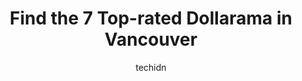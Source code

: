 ---
layout: ampstory
image: https://i0.wp.com/www.auto.or.id/wp-content/uploads/2023/06/dollarama-0-vancouver-1686322262.jpeg?resize=640,853
author: techidn
featured: false
description: Vancouver, British Columbia, Canada is a haven for Dollarama enthusiasts, boasting an impressive array of 7 top-notch establishments. Whether youre a seasoned connoisseur or simply curious 
title: Find the 7 Top-rated Dollarama in Vancouver
cover:
   title: Find the 7 Top-rated Dollarama in Vancouver
   subtitle: AUTO.OR.ID
   background: https://www.auto.or.id/wp-content/uploads/2023/06/dollarama-0-vancouver-1686322262.jpeg

pages: 
 - layout: thirds
   top: <h1>#1 Dollarama</h1>
   bottom: "<p>Great and busy location that near SkyTrain, bus station, and the shopping mall. Its clean and well organized store. Staffs were great. Since they have self check out mac</p>"
   background: https://www.auto.or.id/wp-content/uploads/2023/06/dollarama-1-vancouver-1686322264.jpeg
   backgroundblur: true
 - layout: thirds
   top: <h1>#2 Dollarama</h1>
   bottom: "<p>2201 Kingsway, Vancouver, BC V5N 2T6, Canada</p>"
   background: https://www.auto.or.id/wp-content/uploads/2023/06/dollarama-2-vancouver-1686322265.jpeg
   cta:
      link: https://www.auto.or.id/find-the-7-top-rated-dollarama-in-vancouver/
      text: Find the 7 Top-rated Dollarama in Vancouver
 - layout: thirds
   top: <h1>#3 Dollarama</h1>
   bottom: "<p>W Harbour Centre, 555 W Hastings St, Vancouver, BC V6B 4N4, Canada</p>"
   background: https://images.unsplash.com/photo-1501432062811-61cbb25811dc?ixlib=rb-4.0.3&ixid=MnwxMjA3fDB8MHxwaG90by1wYWdlfHx8fGVufDB8fHx8&auto=format&fit=crop&w=640&h=853&q=80
   cta:
      link: https://www.auto.or.id/find-the-7-top-rated-dollarama-in-vancouver/
      text: Find the 7 Top-rated Dollarama in Vancouver
 - layout: thirds
   top: <h1>#4 Dollarama</h1>
   bottom: "<p>5665 Kingsway, Burnaby, BC V5H 2G4, Canada</p>"
   background: https://images.unsplash.com/photo-1522120177514-2b16ebe5634d?ixlib=rb-4.0.3&ixid=MnwxMjA3fDB8MHxwaG90by1wYWdlfHx8fGVufDB8fHx8&auto=format&fit=crop&w=640&h=853&q=80
   cta:
      link: https://www.auto.or.id/find-the-7-top-rated-dollarama-in-vancouver/
      text: Find the 7 Top-rated Dollarama in Vancouver
 - layout: thirds
   top: <h1>#5 Dollarama</h1>
   bottom: "<p>5300 No. 3 Rd, Richmond, BC V6X 2X9, Canada</p>"
   background: https://images.unsplash.com/photo-1626302592999-700a9a2383f3?ixlib=rb-4.0.3&ixid=MnwxMjA3fDB8MHxwaG90by1wYWdlfHx8fGVufDB8fHx8&auto=format&fit=crop&w=640&h=853&q=80
   cta:
      link: https://www.auto.or.id/find-the-7-top-rated-dollarama-in-vancouver/
      text: Find the 7 Top-rated Dollarama in Vancouver
 - layout: thirds
   top: <h1>#6 Dollarama</h1>
   bottom: "<p>Denman Place Mall, 1779 Comox St, Vancouver, BC, Canada</p>"
   background: https://images.unsplash.com/photo-1490274494753-fd4f84681e7c?ixlib=rb-4.0.3&ixid=MnwxMjA3fDB8MHxwaG90by1wYWdlfHx8fGVufDB8fHx8&auto=format&fit=crop&w=640&h=853&q=80
   cta:
      link: https://www.auto.or.id/find-the-7-top-rated-dollarama-in-vancouver/
      text: Find the 7 Top-rated Dollarama in Vancouver
 - layout: thirds
   top: <h1>#7 Dollarama</h1>
   bottom: "<p>1450 Marine Dr SW, Vancouver, BC V6P 5Z9, Canada</p>"
   background: https://images.unsplash.com/photo-1614687153862-b0e115ebcef1?ixlib=rb-4.0.3&ixid=MnwxMjA3fDB8MHxwaG90by1wYWdlfHx8fGVufDB8fHx8&auto=format&fit=crop&w=640&h=853&q=80
   cta:
      link: https://www.auto.or.id/find-the-7-top-rated-dollarama-in-vancouver/
      text: Find the 7 Top-rated Dollarama in Vancouver
 - layout: thirds
   middle: Continue reading...
   background: https://images.unsplash.com/photo-1653047257661-fbf6d8f1129c?ixlib=rb-4.0.3&ixid=MnwxMjA3fDB8MHxwaG90by1wYWdlfHx8fGVufDB8fHx8&auto=format&fit=crop&w=640&h=853&q=80
   cta:
      link: https://www.auto.or.id/find-the-7-top-rated-dollarama-in-vancouver/
      text: Find the 7 Top-rated Dollarama in Vancouver

---